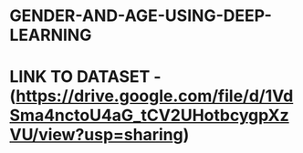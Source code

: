 # GENDER-AND-AGE-USING-DEEP-LEARNING
# LINK TO DATASET -(https://drive.google.com/file/d/1VdSma4nctoU4aG_tCV2UHotbcygpXzVU/view?usp=sharing)
